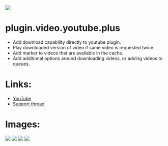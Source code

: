 ![](https://raw.githubusercontent.com/Kolifanes/plugin.video.youtube/master/icon.png)

# plugin.video.youtube.plus
* Add download capability directly to youtube plugin.
* Play downloaded version of video if same video is requested twice.
* Add marker to videos that are available in the cache.
* Add additional options around downloading videos, or adding videos to queues.

# **Links:**

* [YouTube](http://www.youtube.com)
* [Support thread](http://forum.kodi.tv/showthread.php?tid=325740)

# **Images:**
![](https://i.imgur.com/WvJRshc.png)
![](https://i.imgur.com/imNpGdh.png)
![](https://i.imgur.com/xpKkCs9.png)
![](https://i.imgur.com/B3nCDSe.png)
